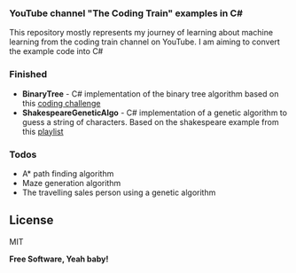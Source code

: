### YouTube channel "The Coding Train" examples in C#

This repository mostly represents my journey of learning about machine learning from the coding train channel on YouTube. I am aiming to convert the example code into C#

### Finished

* **BinaryTree** - C# implementation of the binary tree algorithm based on this [coding challenge](https://www.youtube.com/watch?v=ZNH0MuQ51m4)
* **ShakespeareGeneticAlgo** - C# implementation of a genetic algorithm to guess a string of characters. Based on the shakespeare example from this [playlist](https://www.youtube.com/playlist?list=PLRqwX-V7Uu6bw4n02JP28QDuUdNi3EXxJ)

### Todos

* A\* path finding algorithm
* Maze generation algorithm
* The travelling sales person using a genetic algorithm

License
----

MIT


**Free Software, Yeah baby!**
